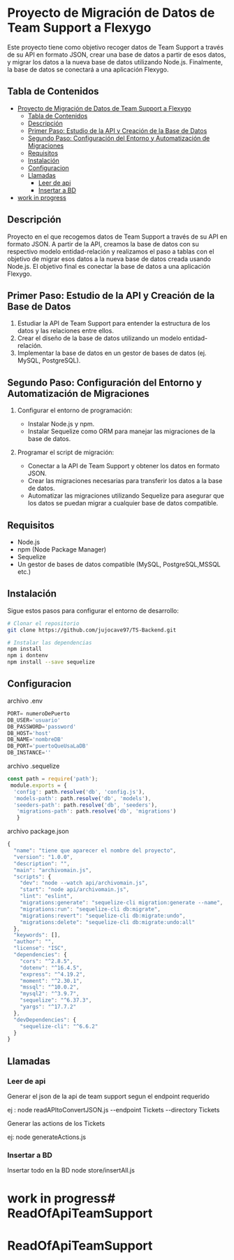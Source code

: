 # Proyecto de Migración de Datos de Team Support a Flexygo

Este proyecto tiene como objetivo recoger datos de Team Support a través de su API en formato JSON, crear una base de datos a partir de esos datos, y migrar los datos a la nueva base de datos utilizando Node.js. Finalmente, la base de datos se conectará a una aplicación Flexygo.

## Tabla de Contenidos

- [Proyecto de Migración de Datos de Team Support a Flexygo](#proyecto-de-migración-de-datos-de-team-support-a-flexygo)
  - [Tabla de Contenidos](#tabla-de-contenidos)
  - [Descripción](#descripción)
  - [Primer Paso: Estudio de la API y Creación de la Base de Datos](#primer-paso-estudio-de-la-api-y-creación-de-la-base-de-datos)
  - [Segundo Paso: Configuración del Entorno y Automatización de Migraciones](#segundo-paso-configuración-del-entorno-y-automatización-de-migraciones)
  - [Requisitos](#requisitos)
  - [Instalación](#instalación)
  - [Configuracion](#configuracion)
  - [Llamadas](#llamadas)
    - [Leer de api](#leer-de-api)
    - [Insertar a BD](#insertar-a-bd)
- [work in progress](#work-in-progress)

## Descripción

Proyecto en el que recogemos datos de Team Support a través de su API en formato JSON. A partir de la API, creamos la base de datos con su respectivo modelo entidad-relación y realizamos el paso a tablas con el objetivo de migrar esos datos a la nueva base de datos creada usando Node.js. El objetivo final es conectar la base de datos a una aplicación Flexygo.

## Primer Paso: Estudio de la API y Creación de la Base de Datos

1. Estudiar la API de Team Support para entender la estructura de los datos y las relaciones entre ellos.
2. Crear el diseño de la base de datos utilizando un modelo entidad-relación.
3. Implementar la base de datos en un gestor de bases de datos (ej. MySQL, PostgreSQL).

## Segundo Paso: Configuración del Entorno y Automatización de Migraciones

1. Configurar el entorno de programación:
   - Instalar Node.js y npm.
   - Instalar Sequelize como ORM para manejar las migraciones de la base de datos.

2. Programar el script de migración:
   - Conectar a la API de Team Support y obtener los datos en formato JSON.
   - Crear las migraciones necesarias para transferir los datos a la base de datos.
   - Automatizar las migraciones utilizando Sequelize para asegurar que los datos se puedan migrar a cualquier base de datos compatible.

## Requisitos

- Node.js
- npm (Node Package Manager)
- Sequelize
- Un gestor de bases de datos compatible (MySQL, PostgreSQL,MSSQL etc.)

## Instalación

Sigue estos pasos para configurar el entorno de desarrollo:

```bash
# Clonar el repositorio
git clone https://github.com/jujocave97/TS-Backend.git

# Instalar las dependencias
npm install
npm i dontenv
npm install --save sequelize
```

## Configuracion

archivo .env
```javascript
PORT= numeroDePuerto
DB_USER='usuario'
DB_PASSWORD='password'
DB_HOST='host'
DB_NAME='nombreDB'
DB_PORT='puertoQueUsaLaDB'
DB_INSTANCE=''
```

archivo .sequelize
```javascript
const path = require('path');
 module.exports = {
  'config': path.resolve('db', 'config.js'),
  'models-path': path.resolve('db', 'models'),
  'seeders-path': path.resolve('db', 'seeders'),
   'migrations-path': path.resolve('db', 'migrations')
   }
```
archivo package.json
```javascript
{
  "name": "tiene que aparecer el nombre del proyecto",
  "version": "1.0.0",
  "description": "",
  "main": "archivomain.js",
  "scripts": {
    "dev": "node --watch api/archivomain.js",
    "start": "node api/archivomain.js",
    "lint": "eslint",
    "migrations:generate": "sequelize-cli migration:generate --name",
    "migrations:run": "sequelize-cli db:migrate",
    "migrations:revert": "sequelize-cli db:migrate:undo",
    "migrations:delete": "sequelize-cli db:migrate:undo:all"
  },
  "keywords": [],
  "author": "",
  "license": "ISC",
  "dependencies": {
    "cors": "^2.8.5",
    "dotenv": "^16.4.5",
    "express": "^4.19.2",
    "moment": "^2.30.1",
    "mssql": "^10.0.2",
    "mysql2": "^3.9.7",
    "sequelize": "^6.37.3",
    "yargs": "^17.7.2"
  },
  "devDependencies": {
    "sequelize-cli": "^6.6.2"
  }
}
```

## Llamadas
### Leer de api 
Generar el json de la api de team support segun el endpoint requerido

ej : node readAPItoConvertJSON.js --endpoint Tickets --directory Tickets

Generar las actions de los Tickets 

ej: node generateActions.js

### Insertar a BD
Insertar todo en la BD 
node store/insertAll.js

# work in progress# ReadOfApiTeamSupport
# ReadOfApiTeamSupport
